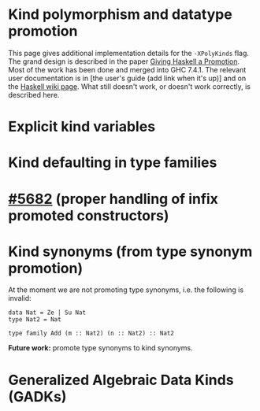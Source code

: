 # Kind polymorphism and datatype promotion


This page gives additional implementation details for the `-XPolyKinds` flag. The grand design is described in the paper [ Giving Haskell a Promotion](http://dreixel.net/research/pdf/ghp.pdf). Most of the work has been done and merged into GHC 7.4.1. The relevant user documentation is in \[the user's guide (add link when it's up)\] and on the [ Haskell wiki page](http://haskell.org/haskellwiki/GHC/Kinds). What still doesn't work, or doesn't work correctly, is described here.

# Explicit kind variables

# Kind defaulting in type families

# [ \#5682](http://hackage.haskell.org/trac/ghc/ticket/5682) (proper handling of infix promoted constructors)

# Kind synonyms (from type synonym promotion)


At the moment we are not promoting type synonyms, i.e. the following is invalid:

```wiki
data Nat = Ze | Su Nat
type Nat2 = Nat

type family Add (m :: Nat2) (n :: Nat2) :: Nat2
```

**Future work:** promote type synonyms to kind synonyms.

# Generalized Algebraic Data Kinds (GADKs)